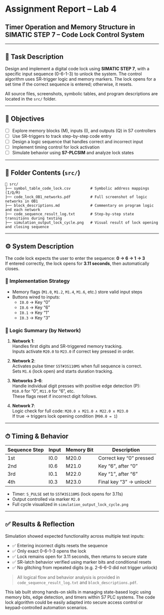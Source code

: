 # Assignment Report – Lab 4  
## Timer Operation and Memory Structure in SIMATIC STEP 7 – Code Lock Control System  
---

## 🧩 Task Description 

Design and implement a digital code lock using **SIMATIC STEP 7**, with a specific input sequence (0-6-1-3) to unlock the system. The control algorithm uses SR-trigger logic and memory markers. The lock opens for a set time if the correct sequence is entered; otherwise, it resets.

All source files, screenshots, symbolic tables, and program descriptions are located in the `src/` folder.

---

## 🎯 Objectives  

- [ ] Explore memory blocks (M), inputs (I), and outputs (Q) in S7 controllers  
- [ ] Use SR-triggers to track step-by-step code entry  
- [ ] Design a logic sequence that handles correct and incorrect input  
- [ ] Implement timing control for lock activation  
- [ ] Simulate behavior using **S7-PLCSIM** and analyze lock states  

---

## 📂 Folder Contents (`src/`)  

```plaintext
📁 src/
├── symbol_table_code_lock.csv         # Symbolic address mappings (I/Q/M)
├── code_lock_OB1_networks.pdf         # Full screenshot of logic networks in OB1
├── block_descriptions.md              # Commentary on program logic and each network
├── code_sequence_result_log.txt       # Step-by-step state transitions during testing
├── simulation_output_lock_cycle.png   # Visual result of lock opening and closing sequence
```

---

## ⚙️ System Description  

The code lock expects the user to enter the sequence: **0 → 6 → 1 → 3**  
If entered correctly, the lock opens for **3.11 seconds**, then automatically closes.

### 🔹 Implementation Strategy  
- Memory flags (`M1.0`, `M1.2`, `M1.4`, `M1.6`, etc.) store valid input steps  
- Buttons wired to inputs:  
  - `I0.0` → Key “0”  
  - `I0.6` → Key “6”  
  - `I0.1` → Key “1”  
  - `I0.3` → Key “3”

### 🔹 Logic Summary (by Network)  

1. **Network 1**:  
   Handles first digits and SR-triggered memory tracking.  
   Inputs activate `M20.0` to `M23.0` if correct key pressed in order.

2. **Network 2**:  
   Activates pulse timer `S5T#3S110MS` when full sequence is correct.  
   Sets `M1.6` (lock open) and starts duration tracking.

3. **Networks 3–6**:  
   Handle individual digit presses with positive edge detection (P):  
   `M10.0` for “0”, `M11.0` for “6”, etc.  
   These flags reset if incorrect digit follows.

4. **Network 7**:  
   Logic check for full code: `M20.0 ∧ M21.0 ∧ M22.0 ∧ M23.0`  
   If true → triggers lock opening condition (`M90.0 = 1`)

---

## ⏱ Timing & Behavior  

<table>
  <thead>
    <tr>
      <th>Sequence Step</th>
      <th>Input</th>
      <th>Memory Bit</th>
      <th>Description</th>
    </tr>
  </thead>
  <tbody>
    <tr>
      <td>1st</td>
      <td>I0.0</td>
      <td>M20.0</td>
      <td>Correct key “0” pressed</td>
    </tr>
    <tr>
      <td>2nd</td>
      <td>I0.6</td>
      <td>M21.0</td>
      <td>Key “6”, after “0”</td>
    </tr>
    <tr>
      <td>3rd</td>
      <td>I0.1</td>
      <td>M22.0</td>
      <td>Key “1”, after “6”</td>
    </tr>
    <tr>
      <td>4th</td>
      <td>I0.3</td>
      <td>M23.0</td>
      <td>Final key “3” → unlock!</td>
    </tr>
  </tbody>
</table>

- Timer: `S_PULSE` set to `S5T#3S110MS` (lock opens for 3.11s)  
- Output controlled via marker `M2.0`  
- Full cycle visualized in `simulation_output_lock_cycle.png`  

---

## ✅ Results & Reflection  

Simulation showed expected functionality across multiple test inputs:

- ✅ Entering incorrect digits resets the sequence  
- ✅ Only exact 0-6-1-3 opens the lock  
- ✅ Lock remains open for 3.11 seconds, then returns to secure state  
- ✅ SR-latch behavior verified using marker bits and conditional resets  
- ✅ No glitching from repeated digits (e.g. 2-6-6-0 did not trigger unlock)  

> All logical flow and behavior analysis is provided in `code_sequence_result_log.txt` and `block_descriptions.pdf`.

This lab built strong hands-on skills in managing state-based logic using memory bits, edge detection, and timers within S7 PLC systems. The code lock algorithm could be easily adapted into secure access control or keypad-controlled automation scenarios.